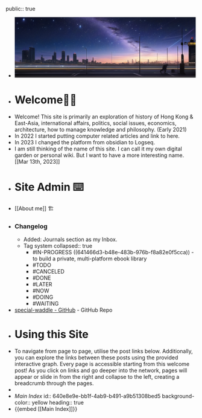 public:: true

- ![cover_01.jpeg](../assets/cover_01_1678890073138_0.jpeg)
- # Welcome🤳🏽
- Welcome! This site is primarily an exploration of history of Hong Kong & East-Asia, international affairs, politics, social issues, economics, architecture, how to manage knowledge and philosophy. (Early 2021)
- In 2022 I started putting computer related articles and link to here.
- In 2023 I changed the platform from obsidian to Logseq.
- I am still thinking of the name of this site. I can call it my own digital garden or personal wiki. But I want to have a more interesting name. [[Mar 13th, 2023]]
- # Site Admin ⌨️
- [[About me]] 🏗️
- ### Changelog
	- Added:  Journals section as my Inbox.
	- Tag system
	  collapsed:: true
		- #IN-PROGRESS ((641466d3-b48e-483b-976b-f8a82e0f5cca)) - to build a private, multi-platform ebook library
		- #TODO
		- #CANCELED
		- #DONE
		- #LATER
		- #NOW
		- #DOING
		- #WAITING
- [special-waddle - GitHub](https://github.com/samsiufly/special-waddle) - GitHub Repo
- # Using this Site
- To navigate from page to page, utilise the post links below. Additionally, you can explore the links between these posts using the provided interactive graph. Every page is accessible starting from this welcome post! As you click on links and go deeper into the network, pages will appear or slide in from the right and collapse to the left, creating a breadcrumb through the pages.
-
- _Main Index_
  id:: 640e8e9e-bb1f-4ab9-b491-a9b51308bed5
  background-color:: yellow
  heading:: true
- {{embed [[Main Index]]}}